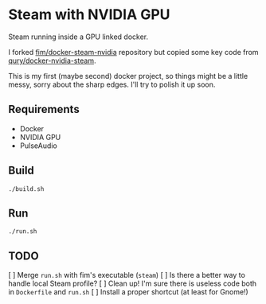 # Steam with NVIDIA GPU

Steam running inside a GPU linked docker.

I forked [fim/docker-steam-nvidia](https://github.com/fim/docker-steam-nvidia) repository but copied some key code from [qury/docker-nvidia-steam](https://github.com/qury/docker-nvidia-steam).

This is my first (maybe second) docker project, so things might be a little messy, sorry about the sharp edges.
I'll try to polish it up soon.

## Requirements

* Docker
* NVIDIA GPU
* PulseAudio

## Build

`./build.sh`

## Run

`./run.sh`

## TODO

[ ] Merge `run.sh` with fim's executable (`steam`)
[ ] Is there a better way to handle local Steam profile?
[ ] Clean up! I'm sure there is useless code both in `Dockerfile` and `run.sh`
[ ] Install a proper shortcut (at least for Gnome!)
